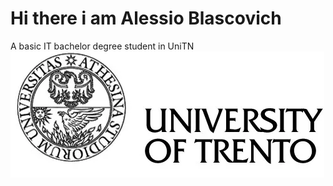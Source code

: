# Hi there i am Alessio Blascovich

A basic IT bachelor degree student in UniTN ![UniTN logo](https://github.com/ElBlasco69/ElBlasco69/blob/main/images/not_trasparent_logo.png)
<!--
**ElBlasco69/ElBlasco69** is a ✨ _special_ ✨ repository because its `README.md` (this file) appears on your GitHub profile.

Here are some ideas to get you started:

- 🔭 I’m currently working on ...
- 🌱 I’m currently learning ...
- 👯 I’m looking to collaborate on ...
- 🤔 I’m looking for help with ...
- 💬 Ask me about ...
- 📫 How to reach me: ...
- 😄 Pronouns: ...
- ⚡ Fun fact: ...
-->
